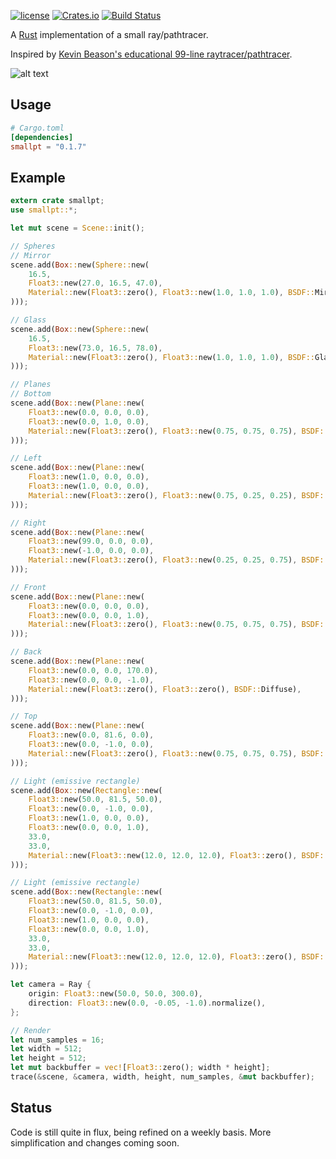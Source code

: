 [![license](https://img.shields.io/github/license/mashape/apistatus.svg)]()
[![Crates.io](https://img.shields.io/crates/v/smallpt.svg)](https://crates.io/crates/smallpt)
[![Build Status](https://travis-ci.org/zigguratvertigo/smallpt-rs.svg?branch=master)](https://travis-ci.org/zigguratvertigo/smallpt-rs)

A [Rust](https://www.rust-lang.org/) implementation of a small ray/pathtracer.

Inspired by [Kevin Beason's educational 99-line raytracer/pathtracer](http://www.kevinbeason.com/smallpt/).

![alt text](https://github.com/zigguratvertigo/smallpt-rs/blob/master/smallpt.png)

Usage
-----

```toml
# Cargo.toml
[dependencies]
smallpt = "0.1.7"
```

Example
-------
```rust
extern crate smallpt;
use smallpt::*;

let mut scene = Scene::init();

// Spheres
// Mirror
scene.add(Box::new(Sphere::new(
    16.5,
    Float3::new(27.0, 16.5, 47.0),
    Material::new(Float3::zero(), Float3::new(1.0, 1.0, 1.0), BSDF::Mirror),
)));

// Glass
scene.add(Box::new(Sphere::new(
    16.5,
    Float3::new(73.0, 16.5, 78.0),
    Material::new(Float3::zero(), Float3::new(1.0, 1.0, 1.0), BSDF::Glass),
)));

// Planes
// Bottom
scene.add(Box::new(Plane::new(
    Float3::new(0.0, 0.0, 0.0),
    Float3::new(0.0, 1.0, 0.0),
    Material::new(Float3::zero(), Float3::new(0.75, 0.75, 0.75), BSDF::Diffuse),
)));

// Left
scene.add(Box::new(Plane::new(
    Float3::new(1.0, 0.0, 0.0),
    Float3::new(1.0, 0.0, 0.0),
    Material::new(Float3::zero(), Float3::new(0.75, 0.25, 0.25), BSDF::Diffuse),
)));

// Right
scene.add(Box::new(Plane::new(
    Float3::new(99.0, 0.0, 0.0),
    Float3::new(-1.0, 0.0, 0.0),
    Material::new(Float3::zero(), Float3::new(0.25, 0.25, 0.75), BSDF::Diffuse),
)));

// Front
scene.add(Box::new(Plane::new(
    Float3::new(0.0, 0.0, 0.0),
    Float3::new(0.0, 0.0, 1.0),
    Material::new(Float3::zero(), Float3::new(0.75, 0.75, 0.75), BSDF::Diffuse),
)));

// Back
scene.add(Box::new(Plane::new(
    Float3::new(0.0, 0.0, 170.0),
    Float3::new(0.0, 0.0, -1.0),
    Material::new(Float3::zero(), Float3::zero(), BSDF::Diffuse),
)));

// Top
scene.add(Box::new(Plane::new(
    Float3::new(0.0, 81.6, 0.0),
    Float3::new(0.0, -1.0, 0.0),
    Material::new(Float3::zero(), Float3::new(0.75, 0.75, 0.75), BSDF::Diffuse),
)));

// Light (emissive rectangle)
scene.add(Box::new(Rectangle::new(
    Float3::new(50.0, 81.5, 50.0),
    Float3::new(0.0, -1.0, 0.0),
    Float3::new(1.0, 0.0, 0.0),
    Float3::new(0.0, 0.0, 1.0),
    33.0,
    33.0,
    Material::new(Float3::new(12.0, 12.0, 12.0), Float3::zero(), BSDF::Diffuse),
)));

// Light (emissive rectangle)
scene.add(Box::new(Rectangle::new(
    Float3::new(50.0, 81.5, 50.0),
    Float3::new(0.0, -1.0, 0.0),
    Float3::new(1.0, 0.0, 0.0),
    Float3::new(0.0, 0.0, 1.0),
    33.0,
    33.0,
    Material::new(Float3::new(12.0, 12.0, 12.0), Float3::zero(), BSDF::Diffuse),
)));    

let camera = Ray {
    origin: Float3::new(50.0, 50.0, 300.0),
    direction: Float3::new(0.0, -0.05, -1.0).normalize(),
};

// Render
let num_samples = 16;
let width = 512;
let height = 512;
let mut backbuffer = vec![Float3::zero(); width * height];   
trace(&scene, &camera, width, height, num_samples, &mut backbuffer);
```

Status
------
Code is still quite in flux, being refined on a weekly basis. More simplification and changes coming soon.
